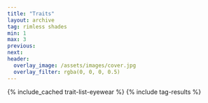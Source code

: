 ```yaml
---
title: "Traits"
layout: archive
tag: rimless shades
min: 1
max: 3
previous:
next:
header:
  overlay_image: /assets/images/cover.jpg
  overlay_filter: rgba(0, 0, 0, 0.5)
---
```

{% include_cached trait-list-eyewear %}
{% include tag-results %}
